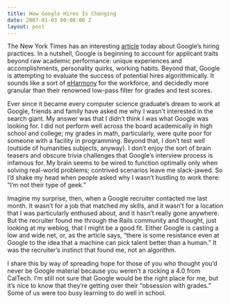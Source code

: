 ```yaml
---
title: How Google Hires Is Changing
date: 2007-01-03 00:00:00 Z
layout: post
---
```


The New York Times has an interesting [article](http://www.nytimes.com/2007/01/03/technology/03google.html) today about Google’s hiring practices. In a nutshell, Google is beginning to account for applicant traits beyond raw academic performance: unique experiences and accomplishments, personality quirks, working habits. Beyond that, Google is attempting to evaluate the success of potential hires algorithmically. It sounds like a sort of [eHarmony](http://www.eharmony.com) for the workforce, and decidedly more granular than their renowned low-pass filter for grades and test scores.

Ever since it became every computer science graduate’s dream to work at Google, friends and family have asked me why I wasn’t interested in the search giant. My answer was that I didn’t think I was what Google was looking for. I did not perform well across the board academically in high school and college; my grades in math, particularly, were quite poor for someone with a facility in programming. Beyond that, I don’t test well (outside of humanities subjects, anyway). I don’t enjoy the sort of brain teasers and obscure trivia challenges that Google’s interview process is infamous for. My brain seems to be wired to function optimally only when solving real-world problems; contrived scenarios leave me slack-jawed. So I’d shake my head when people asked why I wasn’t hustling to work there: “I’m not their type of geek.”

Imagine my surprise, then, when a Google recruiter contacted me last month. It wasn’t for a job that matched my skills, and it wasn’t for a location that I was particularly enthused about, and it hasn’t really gone anywhere. But the recruiter found me through the Rails community and thought, just looking at my weblog, that I might be a good fit. Either Google is casting a low and wide net, or, as the article says, “there is some resistance even at Google to the idea that a machine can pick talent better than a human.” It was the recruiter’s instinct that found me, not an algorithm.

I share this by way of spreading hope for those of you who thought you’d never be Google material because you weren’t a rocking a 4.0 from CalTech. I’m still not sure that Google would be the right place for me, but it’s nice to know that they’re getting over their “obsession with grades.”
Some of us were too busy learning to do well in school.
